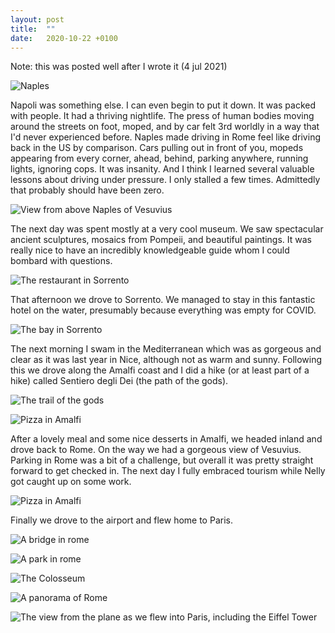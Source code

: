 ```yaml
---
layout: post
title:  ""
date:   2020-10-22 +0100
---
```


Note: this was posted well after I wrote it (4 jul 2021)


![Naples]({{site.baseurl}}/assets/napoli.jpg)

Napoli was something else. I can even begin to put it down. It was packed with
people. It had a thriving nightlife. The press of human bodies moving around the
streets on foot, moped, and by car felt 3rd worldly in a way that I'd never
experienced before. Naples made driving in Rome feel like driving back in the US
by comparison. Cars pulling out in front of you, mopeds appearing from every
corner, ahead, behind, parking anywhere, running lights, ignoring cops. It was
insanity. And I think I learned several valuable lessons about driving under
pressure. I only stalled a few times. Admittedly that probably should have been
zero. 

![View from above Naples of Vesuvius]({{site.baseurl}}/assets/vesuvius.jpg)

The next day was spent mostly at a very cool museum. We saw spectacular ancient
sculptures, mosaics from Pompeii, and beautiful paintings. It was really nice to
have an incredibly knowledgeable guide whom I could bombard with questions. 

![The restaurant in Sorrento]({{site.baseurl}}/assets/restaurant-in-sorrento.jpg)

That afternoon we drove to Sorrento. We managed to stay in this fantastic hotel
on the water, presumably because everything was empty for COVID.

![The bay in Sorrento]({{site.baseurl}}/assets/sorrento.jpg)

The next morning I swam in the Mediterranean which was as gorgeous and clear as
it was last year in Nice, although not as warm and sunny. Following this we
drove along the Amalfi coast and I did a hike (or at least part of a hike)
called Sentiero degli Dei (the path of the gods). 

![The trail of the gods]({{site.baseurl}}/assets/sentiero-degli-dei.jpg)

![Pizza in Amalfi]({{site.baseurl}}/assets/amalfi-pizza.jpg)

After a lovely meal and some nice desserts in Amalfi, we headed inland and drove
back to Rome. On the way we had a gorgeous view of Vesuvius. Parking in Rome
was a bit of a challenge, but overall it was pretty straight forward to get
checked in. The next day I fully embraced tourism while Nelly got caught up on
some work. 

![Pizza in Amalfi]({{site.baseurl}}/assets/vesuvius-on-the-way-to-rome.jpg)

Finally we drove to the airport and flew home to Paris. 

![A bridge in rome]({{site.baseurl}}/assets/bridge-in-rome.jpg)

![A park in rome]({{site.baseurl}}/assets/park-in-rome.jpg)

![The Colosseum]({{site.baseurl}}/assets/colosseum.jpg)

![A panorama of Rome]({{site.baseurl}}/assets/panorama-rome.jpg)

![The view from the plane as we flew into Paris, including the Eiffel Tower]({{site.baseurl}}/assets/approaching-paris.jpg)